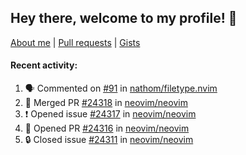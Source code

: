 ## Hey there, welcome to my profile! 👋

[About me](https://seandewar.github.io/)
 | [Pull requests](https://github.com/search?p=1&q=author%3Aseandewar+is%3Apr)
 | [Gists](https://gist.github.com/seandewar)

#### Recent activity:

<!--START_SECTION:activity-->
1. 🗣 Commented on [#91](https://github.com/nathom/filetype.nvim/issues/91#issuecomment-1632931806) in [nathom/filetype.nvim](https://github.com/nathom/filetype.nvim)
2. 🎉 Merged PR [#24318](https://github.com/neovim/neovim/pull/24318) in [neovim/neovim](https://github.com/neovim/neovim)
3. ❗ Opened issue [#24317](https://github.com/neovim/neovim/issues/24317) in [neovim/neovim](https://github.com/neovim/neovim)
4. 💪 Opened PR [#24316](https://github.com/neovim/neovim/pull/24316) in [neovim/neovim](https://github.com/neovim/neovim)
5. 🔒 Closed issue [#24311](https://github.com/neovim/neovim/issues/24311) in [neovim/neovim](https://github.com/neovim/neovim)
<!--END_SECTION:activity-->

